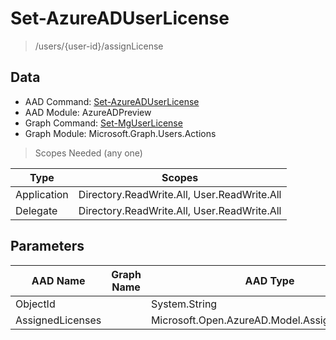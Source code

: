 # Set-AzureADUserLicense

> /users/{user-id}/assignLicense

## Data

+ AAD Command: [Set-AzureADUserLicense](https://docs.microsoft.com/en-us/powershell/module/AzureADPreview/Set-AzureADUserLicense)
+ AAD Module: AzureADPreview
+ Graph Command: [Set-MgUserLicense](https://docs.microsoft.com/en-us/powershell/module/Microsoft.Graph.Users.Actions/Set-MgUserLicense)
+ Graph Module: Microsoft.Graph.Users.Actions

> Scopes Needed (any one)

|Type|Scopes|
|---|---|
|Application|Directory.ReadWrite.All, User.ReadWrite.All|
|Delegate|Directory.ReadWrite.All, User.ReadWrite.All|

## Parameters

|AAD Name|Graph Name|AAD Type|Graph Type|Infos|
|---|---|---|---|---|
|ObjectId||System.String|||
|AssignedLicenses||Microsoft.Open.AzureAD.Model.AssignedLicenses|||

